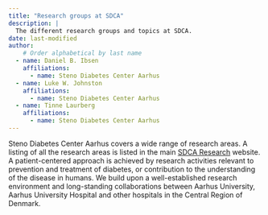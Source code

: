 ```yaml
---
title: "Research groups at SDCA"
description: |
  The different research groups and topics at SDCA.
date: last-modified
author:
    # Order alphabetical by last name
  - name: Daniel B. Ibsen
    affiliations: 
      - name: Steno Diabetes Center Aarhus
  - name: Luke W. Johnston
    affiliations: 
      - name: Steno Diabetes Center Aarhus
  - name: Tinne Laurberg
    affiliations: 
      - name: Steno Diabetes Center Aarhus
---
```


Steno Diabetes Center Aarhus covers a wide range of research areas. A
listing of all the research areas is listed in the main [SDCA
Research](https://www.stenoaarhus.dk/research) website. A
patient-centered approach is achieved by research activities relevant to
prevention and treatment of diabetes, or contribution to the
understanding of the disease in humans. We build upon a well-established
research environment and long-standing collaborations between Aarhus
University, Aarhus University Hospital and other hospitals in the
Central Region of Denmark.
